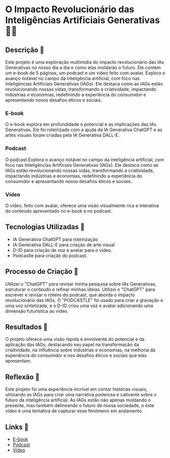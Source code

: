 # O Impacto Revolucionário das Inteligências Artificiais Generativas 🎥🌌

## Descrição 📒
Este projeto é uma exploração multimídia do impacto revolucionário das IAs Generativas no nosso dia a dia e como elas moldarão o futuro. Ele contém um e-book de 5 páginas, um podcast e um vídeo feito com avatar. Explora o avanço notável no campo da inteligência artificial, com foco nas Inteligências Artificiais Generativas (IAGs). Ele destaca como as IAGs estão revolucionando nossas vidas, transformando a criatividade, impactando indústrias e economias, redefinindo a experiência do consumidor e apresentando novos desafios éticos e sociais.

### E-book
O e-book explora em profundidade o potencial e as implicações das IAs Generativas. Ele foi roteirizado com a ajuda da IA Generativa ChatGPT e as artes visuais foram criadas pela IA Generativa DALL-E.

### Podcast
O podcast Explora o avanço notável no campo da inteligência artificial, com foco nas Inteligências Artificiais Generativas (IAGs). Ele destaca como as IAGs estão revolucionando nossas vidas, transformando a criatividade, impactando indústrias e economias, redefinindo a experiência do consumidor e apresentando novos desafios éticos e sociais.

### Vídeo
O vídeo, feito com avatar, oferece uma visão visualmente rica e interativa do conteúdo apresentado no e-book e no podcast.

## Tecnologias Utilizadas 🤖
- IA Generativa ChatGPT para roteirização
- IA Generativa DALL-E para criação de arte visual
- D-ID para criação de voz e avatar para o vídeo.
- Podcastle para criação do podcast.

## Processo de Criação 🧐
Utilizei o "ChatGPT" para revisar minha pesquisa sobre IAs Generativas, estruturar o conteúdo e refinar minhas ideias. Utilizei o "ChatGPT" para escrever e revisar o roteiro do podcast, que aborda o impacto revolucionário das IAGs. O "PODCASTLE" foi usado para criar a gravação e uma voz sintetizada,  e o D-ID criou uma voz e avatar adicionando uma dimensão futurística ao vídeo.


## Resultados 🚀
O projeto oferece uma visão rápida e envolvente do potencial e da aplicação das IAGs, destacando seu papel na transformação da criatividade, na influência sobre indústrias e economias, na melhoria da experiência do consumidor e nos desafios éticos e sociais que elas apresentam.

## Reflexão 💭
Este projeto foi uma experiência incrível em contar histórias visuais, utilizando as IAGs para criar uma narrativa poderosa e cativante sobre o futuro da inteligência artificial. As IAGs estão não apenas moldando o presente, mas também delineando o futuro de nossa sociedade, e este vídeo é uma tentativa de capturar esse fenômeno em andamento.
## Links 🔗
- [E-book](https://github.com/DaihSeven/lab-natty-or-not/blob/main/exemplos/E-BOOK.md) 
- [Podcast](https://github.com/DaihSeven/lab-natty-or-not/blob/main/exemplos/PODCAST.md)
- [Vídeo](https://github.com/DaihSeven/lab-natty-or-not/blob/main/exemplos/VIDEO.md)
